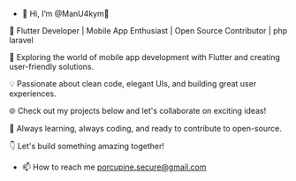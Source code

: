 
- 👋 Hi, I’m @ManU4kym👋 

🚀 Flutter Developer | Mobile App Enthusiast | Open Source Contributor | php laravel

🌟 Exploring the world of mobile app development with Flutter and creating user-friendly solutions.

💡 Passionate about clean code, elegant UIs, and building great user experiences.

🌐 Check out my projects below and let's collaborate on exciting  ideas!

🌱 Always learning, always coding, and ready to contribute to open-source.

👇 Let's build something amazing together!

- 📫 How to reach me porcupine.secure@gmail.com


